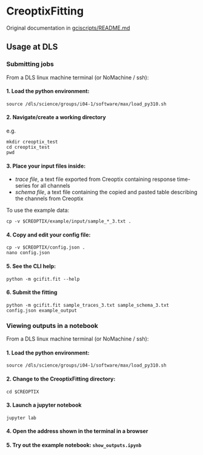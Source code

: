 # CreoptixFitting

Original documentation in [gciscripts/README.md](gciscripts/README.md)

## Usage at DLS

### Submitting jobs

From a DLS linux machine terminal (or NoMachine / ssh):

#### 1. Load the python environment:

```
source /dls/science/groups/i04-1/software/max/load_py310.sh
```

#### 2. Navigate/create a working directory

e.g.

```
mkdir creoptix_test
cd creoptix_test
pwd
```

#### 3. Place your input files inside:

- *trace file*, a text file exported from Creoptix containing response time-series for all channels
- *schema file*, a text file containing the copied and pasted table describing the channels from Creoptix

To use the example data:

```
cp -v $CREOPTIX/example/input/sample_*_3.txt .
```

#### 4. Copy and edit your config file:

```
cp -v $CREOPTIX/config.json .
nano config.json
```

#### 5. See the CLI help:

```
python -m gcifit.fit --help
```

#### 6. Submit the fitting

```
python -m gcifit.fit sample_traces_3.txt sample_schema_3.txt config.json example_output
```

### Viewing outputs in a notebook

From a DLS linux machine terminal (or NoMachine / ssh):

#### 1. Load the python environment:

```
source /dls/science/groups/i04-1/software/max/load_py310.sh
```

#### 2. Change to the CreoptixFitting directory:

```
cd $CREOPTIX
```

#### 3. Launch a jupyter notebook

```
jupyter lab
```

#### 4. Open the address shown in the terminal in a browser

#### 5. Try out the example notebook: `show_outputs.ipynb`
